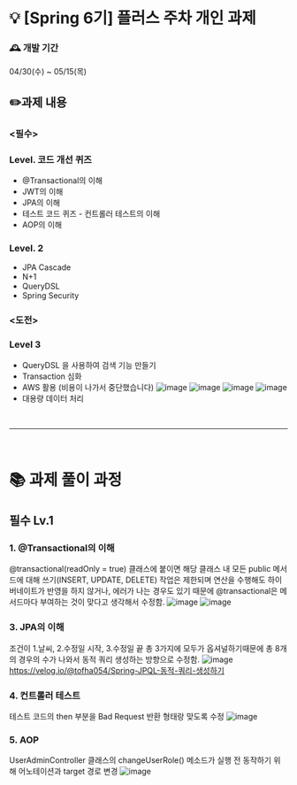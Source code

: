 # 💡 [Spring 6기] 플러스 주차 개인 과제

### 🕰️ 개발 기간
04/30(수) ~ 05/15(목)

## ✏️과제 내용
### <필수> 
### Level. 코드 개선 퀴즈
 - @Transactional의 이해
 - JWT의 이해
 - JPA의 이해
 - 테스트 코드 퀴즈 - 컨트롤러 테스트의 이해
 - AOP의 이해
### Level. 2  
 - JPA Cascade
 - N+1
 - QueryDSL
 - Spring Security

### <도전>
###  Level 3 
 - QueryDSL 을 사용하여 검색 기능 만들기
 - Transaction 심화
 - AWS 활용 (비용이 나가서 중단했습니다)
![image](https://github.com/user-attachments/assets/a3f44b60-1cc9-417f-a83e-a49dcd669b15)
![image](https://velog.velcdn.com/images/tofha054/post/67b5c24b-8243-4888-9df9-54a438f29b70/image.png)
![image](https://velog.velcdn.com/images/tofha054/post/9a897f07-20d2-462e-b3d0-b26a0e5b3217/image.png)
![image](https://velog.velcdn.com/images/tofha054/post/cccb1681-34c5-4223-97fb-6276b5ded53d/image.png)
 - 대용량 데이터 처리


<br><hr><br>
# 📚 과제 풀이 과정
## 필수 Lv.1
### 1. @Transactional의 이해
@transactional(readOnly = true) 클래스에 붙이면 해당 클래스 내 모든 public 메서드에 대해 쓰기(INSERT, UPDATE, DELETE) 작업은 제한되며
연산을 수행해도 하이버네이트가 반영을 하지 않거나, 에러가 나는 경우도 있기 때문에 @transactional은 메서드마다 부여하는 것이 맞다고 생각해서 수정함.
![image](https://github.com/user-attachments/assets/b15437f9-3310-448b-8805-6c0d62682133)
![image](https://github.com/user-attachments/assets/19c29940-3fc0-4c60-881c-6a4846b1921c)

### 3. JPA의 이해
조건이 1.날씨, 2.수정일 시작, 3.수정일 끝 총 3가지에 모두가 옵셔널하기때문에 총 8개의 경우의 수가 나와서 동적 쿼리 생성하는 방향으로 수정함.
![image](https://github.com/user-attachments/assets/770b0219-3066-4d34-90dd-94a32bfe4ff2)
https://velog.io/@tofha054/Spring-JPQL-동적-쿼리-생성하기

### 4. 컨트롤러 테스트
테스트 코드의 then 부분을 Bad Request 반환 형태랑 맞도록 수정
![image](https://github.com/user-attachments/assets/35fc7b5c-ab9f-4379-8d8d-19c9cdf9c5a4)

### 5. AOP
UserAdminController 클래스의 changeUserRole() 메소드가 실행 전 동작하기 위해 어노테이션과 target 경로 변경
![image](https://github.com/user-attachments/assets/79fdd0b0-73ec-41be-9894-498be31cc18c)

